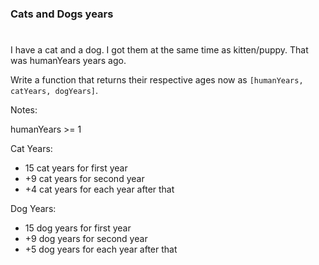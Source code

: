### Cats and Dogs years

#

I have a cat and a dog. I got them at the same time as kitten/puppy. That was humanYears years ago.

Write a function that returns their respective ages now as `[humanYears, catYears, dogYears]`.

Notes:

humanYears >= 1

Cat Years:

- 15 cat years for first year
- +9 cat years for second year
- +4 cat years for each year after that

Dog Years:

- 15 dog years for first year
- +9 dog years for second year
- +5 dog years for each year after that
